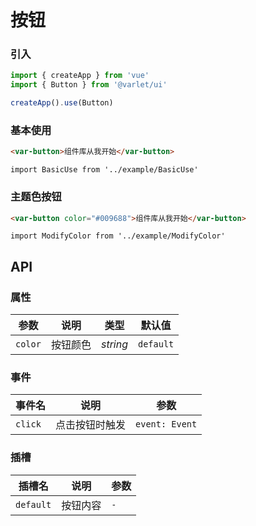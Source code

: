 # 按钮

### 引入

```js
import { createApp } from 'vue'
import { Button } from '@varlet/ui'

createApp().use(Button)
```

### 基本使用
```html
<var-button>组件库从我开始</var-button>
```

```vue
import BasicUse from '../example/BasicUse'
```

### 主题色按钮
```html
<var-button color="#009688">组件库从我开始</var-button>
```

```vue
import ModifyColor from '../example/ModifyColor'
```

## API

### 属性

| 参数 | 说明 | 类型 | 默认值 | 
| --- | --- | --- | --- | 
| `color` | 按钮颜色 | _string_ | `default` |

### 事件

| 事件名 | 说明 | 参数 |
| --- | --- | --- |
| `click` | 点击按钮时触发 | `event: Event` |

### 插槽

| 插槽名 | 说明 | 参数 |
| --- | --- | --- |
| `default` | 按钮内容 | `-` |